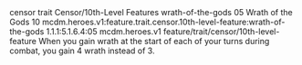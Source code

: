 <ability>
  <metadata>
    <class>censor</class>
    <feature_type>trait</feature_type>
    <file_dpath>Censor/10th-Level Features</file_dpath>
    <item_id>wrath-of-the-gods</item_id>
    <item_index>05</item_index>
    <item_name>Wrath of the Gods</item_name>
    <level>10</level>
    <scc>mcdm.heroes.v1:feature.trait.censor.10th-level-feature:wrath-of-the-gods</scc>
    <scdc>1.1.1:5.1.6.4:05</scdc>
    <source>mcdm.heroes.v1</source>
    <type>feature/trait/censor/10th-level-feature</type>
  </metadata>
  <effects>
    <effect type="mundane">When you gain wrath at the start of each of your turns during combat, you gain 4 wrath instead of 3.</effect>
  </effects>
</ability>
